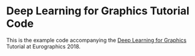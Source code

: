 # Deep Learning for Graphics Tutorial Code

This is the example code accompanying the [Deep Learning for Graphics](http://geometry.cs.ucl.ac.uk/dl4g/) Tutorial at Eurographics 2018.
